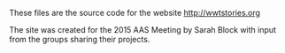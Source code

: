 These files are the source code for the website http://wwtstories.org

The site was created for the 2015 AAS Meeting by Sarah Block with input from the groups sharing their projects. 
